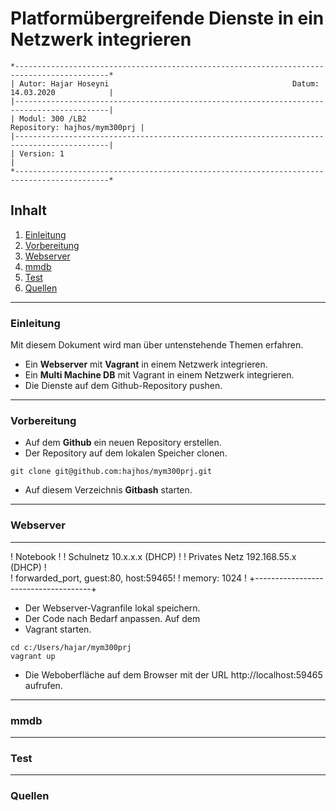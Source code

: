 # Platformübergreifende Dienste in ein Netzwerk integrieren
``` 
*-------------------------------------------------------------------------------------------*
| Autor: Hajar Hoseyni                                         Datum: 14.03.2020            |
|-------------------------------------------------------------------------------------------|
| Modul: 300 /LB2                                              Repository: hajhos/mym300prj |
|-------------------------------------------------------------------------------------------|
| Version: 1                                                                                |
*-------------------------------------------------------------------------------------------*
```
## Inhalt
1. [Einleitung](#Einleitung)
2. [Vorbereitung](#Vorbereitung)
3. [Webserver](#Webserver)
4. [mmdb](#mmdb)
5. [Test](#Test)
6. [Quellen](#Quellen)
___
### Einleitung
Mit diesem Dokument wird man über untenstehende Themen erfahren.
- Ein **Webserver** mit **Vagrant** in einem Netzwerk integrieren.
- Ein **Multi Machine DB** mit Vagrant in einem Netzwerk integrieren.
- Die Dienste auf dem Github-Repository pushen. 
___
### Vorbereitung
- Auf dem **Github** ein neuen Repository erstellen.
- Der Repository auf dem lokalen Speicher clonen.
```
git clone git@github.com:hajhos/mym300prj.git
```
- Auf diesem Verzeichnis **Gitbash** starten.
___
### Webserver
-------------------------------------
! Notebook                            !
! Schulnetz 10.x.x.x (DHCP)           !
! Privates Netz 192.168.55.x (DHCP)   !           
! forwarded_port, guest:80, host:59465!
! memory: 1024                        !
+-------------------------------------+

- Der Webserver-Vagranfile lokal speichern.
- Der Code nach Bedarf anpassen.
 Auf dem 
- Vagrant starten.
``` 
cd c:/Users/hajar/mym300prj 
vagrant up 
```
- Die Weboberfläche auf dem Browser mit der URL http://localhost:59465 aufrufen.
___
### mmdb
___
### Test
___
### Quellen




